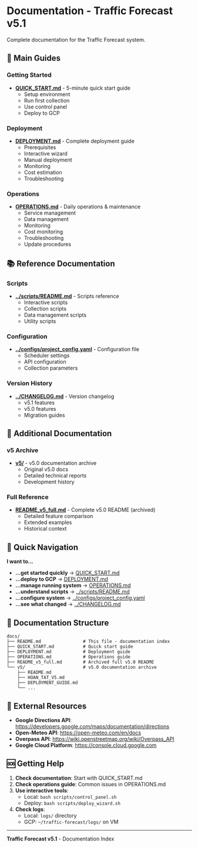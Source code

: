 # Documentation - Traffic Forecast v5.1

Complete documentation for the Traffic Forecast system.

## 📖 Main Guides

### Getting Started
- **[QUICK_START.md](QUICK_START.md)** - 5-minute quick start guide
  - Setup environment
  - Run first collection
  - Use control panel
  - Deploy to GCP

### Deployment
- **[DEPLOYMENT.md](DEPLOYMENT.md)** - Complete deployment guide
  - Prerequisites
  - Interactive wizard
  - Manual deployment
  - Monitoring
  - Cost estimation
  - Troubleshooting

### Operations
- **[OPERATIONS.md](OPERATIONS.md)** - Daily operations & maintenance
  - Service management
  - Data management
  - Monitoring
  - Cost monitoring
  - Troubleshooting
  - Update procedures

## 📚 Reference Documentation

### Scripts
- **[../scripts/README.md](../scripts/README.md)** - Scripts reference
  - Interactive scripts
  - Collection scripts
  - Data management scripts
  - Utility scripts

### Configuration
- **[../configs/project_config.yaml](../configs/project_config.yaml)** - Configuration file
  - Scheduler settings
  - API configuration
  - Collection parameters

### Version History
- **[../CHANGELOG.md](../CHANGELOG.md)** - Version changelog
  - v5.1 features
  - v5.0 features
  - Migration guides

## 📁 Additional Documentation

### v5 Archive
- **[v5/](v5/)** - v5.0 documentation archive
  - Original v5.0 docs
  - Detailed technical reports
  - Development history

### Full Reference
- **[README_v5_full.md](README_v5_full.md)** - Complete v5.0 README (archived)
  - Detailed feature comparison
  - Extended examples
  - Historical context

## 🚀 Quick Navigation

**I want to...**

- **...get started quickly** → [QUICK_START.md](QUICK_START.md)
- **...deploy to GCP** → [DEPLOYMENT.md](DEPLOYMENT.md)
- **...manage running system** → [OPERATIONS.md](OPERATIONS.md)
- **...understand scripts** → [../scripts/README.md](../scripts/README.md)
- **...configure system** → [../configs/project_config.yaml](../configs/project_config.yaml)
- **...see what changed** → [../CHANGELOG.md](../CHANGELOG.md)

## 📝 Documentation Structure

```
docs/
├── README.md                # This file - documentation index
├── QUICK_START.md           # Quick start guide
├── DEPLOYMENT.md            # Deployment guide
├── OPERATIONS.md            # Operations guide
├── README_v5_full.md        # Archived full v5.0 README
└── v5/                      # v5.0 documentation archive
    ├── README.md
    ├── HOAN_TAT_V5.md
    ├── DEPLOYMENT_GUIDE.md
    └── ...
```

## 🔗 External Resources

- **Google Directions API**: https://developers.google.com/maps/documentation/directions
- **Open-Meteo API**: https://open-meteo.com/en/docs
- **Overpass API**: https://wiki.openstreetmap.org/wiki/Overpass_API
- **Google Cloud Platform**: https://console.cloud.google.com

## 🆘 Getting Help

1. **Check documentation**: Start with QUICK_START.md
2. **Check operations guide**: Common issues in OPERATIONS.md
3. **Use interactive tools**:
   - Local: `bash scripts/control_panel.sh`
   - Deploy: `bash scripts/deploy_wizard.sh`
4. **Check logs**:
   - Local: `logs/` directory
   - GCP: `~/traffic-forecast/logs/` on VM

---

**Traffic Forecast v5.1** - Documentation Index

